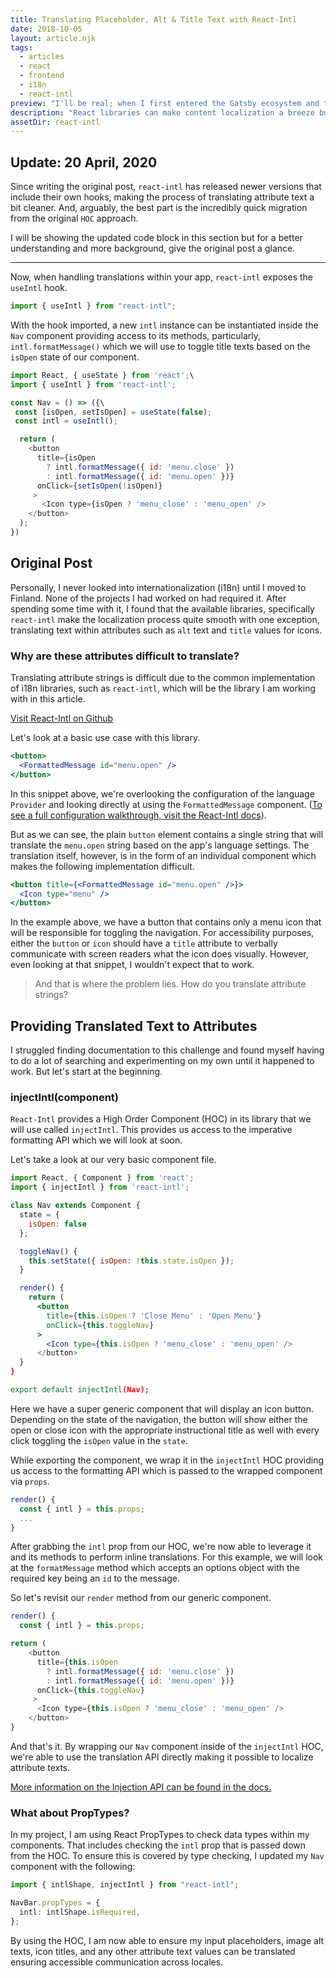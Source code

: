 ```yaml
---
title: Translating Placeholder, Alt & Title Text with React-Intl
date: 2018-10-05
layout: article.njk
tags:
  - articles
  - react
  - frontend
  - i18n
  - react-intl
preview: "I'll be real; when I first entered the Gatsby ecosystem and tried to load my first image, I was like 'whaaaaaaat?'. And if I was that befuddled trying to load a single picture, how in the world was I going to wrangle Gatsby Image into handling fluid art-directed images, compression, and formatting with broad support?"
description: "React libraries can make content localization a breeze but a struggle with attribute text. Using React-Intl let’s walk through translating our alt tags and input placeholders."
assetDir: react-intl
---
```


## Update: 20 April, 2020

Since writing the original post, `react-intl` has released newer versions that include their own hooks, making the process of translating attribute text a bit cleaner. And, arguably, the best part is the incredibly quick migration from the original `HOC` approach.

I will be showing the updated code block in this section but for a better understanding and more background, give the original post a glance.

---

Now, when handling translations within your app, `react-intl` exposes the `useIntl` hook.

```js
import { useIntl } from "react-intl";
```

With the hook imported, a new `intl` instance can be instantiated inside the `Nav` component providing access to its methods, particularly, `intl.formatMessage()` which we will use to toggle title texts based on the `isOpen` state of our component.

```js
import React, { useState } from 'react';\
import { useIntl } from 'react-intl';

const Nav = () => ({\
 const [isOpen, setIsOpen] = useState(false);
 const intl = useIntl();

  return (
    <button
      title={isOpen
        ? intl.formatMessage({ id: 'menu.close' })
        : intl.formatMessage({ id: 'menu.open' })}
      onClick={setIsOpen(!isOpen)}
     >
       <Icon type={isOpen ? 'menu_close' : 'menu_open' />
    </button>
  );
})
```

## Original Post

Personally, I never looked into internationalization (i18n) until I moved to Finland. None of the projects I had worked on had required it. After spending some time with it, I found that the available libraries, specifically `react-intl` make the localization process quite smooth with one exception, translating text within attributes such as `alt` text and `title` values for icons.

### Why are these attributes difficult to translate?

Translating attribute strings is difficult due to the common implementation of i18n libraries, such as `react-intl`, which will be the library I am working with in this article.

[Visit React-Intl on Github](https://github.com/yahoo/react-intl)

Let's look at a basic use case with this library.

```jsx
<button>
  <FormattedMessage id="menu.open" />
</button>
```

In this snippet above, we're overlooking the configuration of the language `Provider` and looking directly at using the `FormattedMessage` component. ([To see a full configuration walkthrough, visit the React-Intl docs](https://github.com/yahoo/react-intl/wiki)).

But as we can see, the plain `button` element contains a single string that will translate the `menu.open` string based on the app's language settings. The translation itself, however, is in the form of an individual component which makes the following implementation difficult.

```jsx
<button title={<FormattedMessage id="menu.open" />}>
  <Icon type="menu" />
</button>
```

In the example above, we have a button that contains only a menu icon that will be responsible for toggling the navigation. For accessibility purposes, either the `button` or `icon` should have a `title` attribute to verbally communicate with screen readers what the icon does visually. However, even looking at that snippet, I wouldn't expect that to work.

> And that is where the problem lies. How do you translate attribute strings?

## Providing Translated Text to Attributes

I struggled finding documentation to this challenge and found myself having to do a lot of searching and experimenting on my own until it happened to work. But let's start at the beginning.

### injectIntl(component)

`React-Intl` provides a High Order Component (HOC) in its library that we will use called `injectIntl`. This provides us access to the imperative formatting API which we will look at soon.

Let's take a look at our very basic component file.

```jsx
import React, { Component } from 'react';
import { injectIntl } from 'react-intl';

class Nav extends Component {
  state = {
    isOpen: false
  };

  toggleNav() {
    this.setState({ isOpen: !this.state.isOpen });
  }

  render() {
    return (
      <button
        title={this.isOpen ? 'Close Menu' : 'Open Menu'}
        onClick={this.toggleNav}
      >
        <Icon type={this.isOpen ? 'menu_close' : 'menu_open' />
      </button>
  }
}

export default injectIntl(Nav);
```

Here we have a super generic component that will display an icon button. Depending on the state of the navigation, the button will show either the open or close icon with the appropriate instructional title as well with every click toggling the `isOpen` value in the `state`.

While exporting the component, we wrap it in the `injectIntl` HOC providing us access to the formatting API which is passed to the wrapped component via `props`.

```js
render() {
  const { intl } = this.props;
  ...
}
```

After grabbing the `intl` prop from our HOC, we're now able to leverage it and its methods to perform inline translations. For this example, we will look at the `formatMessage` method which accepts an options object with the required key being an `id` to the message.

So let's revisit our `render` method from our generic component.

```js
render() {
  const { intl } = this.props;

return (
    <button
      title={this.isOpen
        ? intl.formatMessage({ id: 'menu.close' })
        : intl.formatMessage({ id: 'menu.open' })}
      onClick={this.toggleNav}
     >
      <Icon type={this.isOpen ? 'menu_close' : 'menu_open' />
    </button>
}
```

And that's it. By wrapping our `Nav` component inside of the `injectIntl` HOC, we're able to use the translation API directly making it possible to localize attribute texts.

[More information on the Injection API can be found in the docs.](https://github.com/yahoo/react-intl/wiki/API#injection-api)

### What about PropTypes?

In my project, I am using React PropTypes to check data types within my components. That includes checking the `intl` prop that is passed down from the HOC. To ensure this is covered by type checking, I updated my `Nav` component with the following:

```ts
import { intlShape, injectIntl } from "react-intl";

NavBar.propTypes = {
  intl: intlShape.isRequired,
};
```

By using the HOC, I am now able to ensure my input placeholders, image alt texts, icon titles, and any other attribute text values can be translated ensuring accessible communication across locales.
